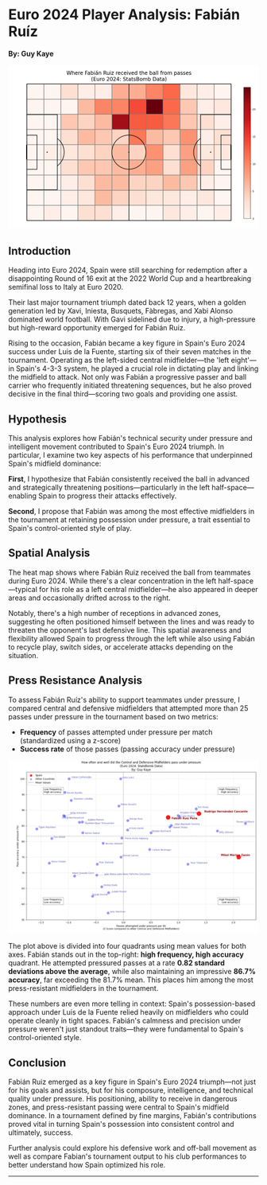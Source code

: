 
# Euro 2024 Player Analysis: Fabián Ruíz
**By: Guy Kaye**

![Football Field Diagram](../assets/images/football-field-diagram.png)

## Introduction

Heading into Euro 2024, Spain were still searching for redemption after a disappointing Round of 16 exit at the 2022 World Cup and a heartbreaking semifinal loss to Italy at Euro 2020.

Their last major tournament triumph dated back 12 years, when a golden generation led by Xavi, Iniesta, Busquets, Fàbregas, and Xabi Alonso dominated world football. With Gavi sidelined due to injury, a high-pressure but high-reward opportunity emerged for Fabián Ruiz.

Rising to the occasion, Fabián became a key figure in Spain's Euro 2024 success under Luis de la Fuente, starting six of their seven matches in the tournament. Operating as the left-sided central midfielder—the 'left eight'—in Spain's 4-3-3 system, he played a crucial role in dictating play and linking the midfield to attack. Not only was Fabián a progressive passer and ball carrier who frequently initiated threatening sequences, but he also proved decisive in the final third—scoring two goals and providing one assist.

## Hypothesis

This analysis explores how Fabián's technical security under pressure and intelligent movement contributed to Spain's Euro 2024 triumph. In particular, I examine two key aspects of his performance that underpinned Spain's midfield dominance:

**First**, I hypothesize that Fabián consistently received the ball in advanced and strategically threatening positions—particularly in the left half-space—enabling Spain to progress their attacks effectively.

**Second**, I propose that Fabián was among the most effective midfielders in the tournament at retaining possession under pressure, a trait essential to Spain's control-oriented style of play.

## Spatial Analysis

The heat map shows where Fabián Ruiz received the ball from teammates during Euro 2024. While there's a clear concentration in the left half-space—typical for his role as a left central midfielder—he also appeared in deeper areas and occasionally drifted across to the right. 

Notably, there's a high number of receptions in advanced zones, suggesting he often positioned himself between the lines and was ready to threaten the opponent's last defensive line. This spatial awareness and flexibility allowed Spain to progress through the left while also using Fabián to recycle play, switch sides, or accelerate attacks depending on the situation.

## Press Resistance Analysis

To assess Fabián Ruíz's ability to support teammates under pressure, I compared central and defensive midfielders that attempted more than 25 passes under pressure in the tournament based on two metrics:

- **Frequency** of passes attempted under pressure per match (standardized using a z-score)
- **Success rate** of those passes (passing accuracy under pressure)

![Pass Under Pressure Analysis](../assets/images/fabian-ruiz-pressure-analysis.png)

The plot above is divided into four quadrants using mean values for both axes. Fabián stands out in the top-right: **high frequency, high accuracy** quadrant. He attempted pressured passes at a rate **0.82 standard deviations above the average**, while also maintaining an impressive **86.7% accuracy**, far exceeding the 81.7% mean. This places him among the most press-resistant midfielders in the tournament.

These numbers are even more telling in context: Spain's possession-based approach under Luis de la Fuente relied heavily on midfielders who could operate cleanly in tight spaces. Fabián's calmness and precision under pressure weren't just standout traits—they were fundamental to Spain's control-oriented style.

## Conclusion

Fabián Ruiz emerged as a key figure in Spain's Euro 2024 triumph—not just for his goals and assists, but for his composure, intelligence, and technical quality under pressure. His positioning, ability to receive in dangerous zones, and press-resistant passing were central to Spain's midfield dominance. In a tournament defined by fine margins, Fabián's contributions proved vital in turning Spain's possession into consistent control and ultimately, success.

Further analysis could explore his defensive work and off-ball movement as well as compare Fabian's tournament output to his club performances to better understand how Spain optimized his role.

---

